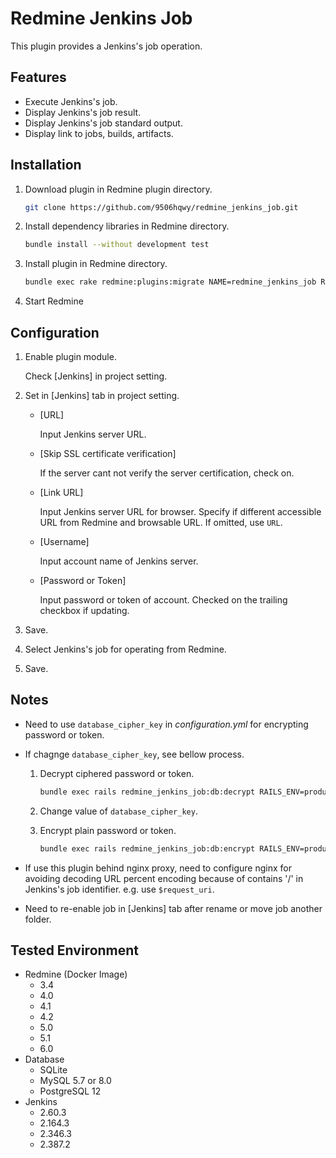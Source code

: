# Redmine Jenkins Job

This plugin provides a Jenkins's job operation.

## Features

- Execute Jenkins's job.
- Display Jenkins's job result.
- Display Jenkins's job standard output.
- Display link to jobs, builds, artifacts.

## Installation

1. Download plugin in Redmine plugin directory.
   ```sh
   git clone https://github.com/9506hqwy/redmine_jenkins_job.git
   ```
2. Install dependency libraries in Redmine directory.
   ```sh
   bundle install --without development test
   ```
3. Install plugin in Redmine directory.
   ```sh
   bundle exec rake redmine:plugins:migrate NAME=redmine_jenkins_job RAILS_ENV=production
   ```
4. Start Redmine

## Configuration

1. Enable plugin module.

   Check [Jenkins] in project setting.

2. Set in [Jenkins] tab in project setting.

   - [URL]

     Input Jenkins server URL.

   - [Skip SSL certificate verification]

     If the server cant not verify the server certification, check on.

   - [Link URL]

     Input Jenkins server URL for browser.
     Specify if different accessible URL from Redmine and browsable URL.
     If omitted, use `URL`.

   - [Username]

     Input account name of Jenkins server.

   - [Password or Token]

     Input password or token of account.
     Checked on the trailing checkbox if updating.

3. Save.

4. Select Jenkins's job for operating from Redmine.

5. Save.

## Notes

- Need to use `database_cipher_key` in *configuration.yml* for encrypting password or token.

- If chagnge `database_cipher_key`, see bellow process.

  1. Decrypt ciphered password or token.
     ```sh
     bundle exec rails redmine_jenkins_job:db:decrypt RAILS_ENV=production
     ```

  2. Change value of `database_cipher_key`.

  3. Encrypt plain password or token.
     ```sh
     bundle exec rails redmine_jenkins_job:db:encrypt RAILS_ENV=production
     ```

- If use this plugin behind nginx proxy, need to configure nginx for avoiding decoding URL percent encoding
  because of contains '/' in Jenkins's job identifier. e.g. use `$request_uri`.

- Need to re-enable job in [Jenkins] tab after rename or move job another folder.

## Tested Environment

* Redmine (Docker Image)
  * 3.4
  * 4.0
  * 4.1
  * 4.2
  * 5.0
  * 5.1
  * 6.0
* Database
  * SQLite
  * MySQL 5.7 or 8.0
  * PostgreSQL 12
* Jenkins
  * 2.60.3
  * 2.164.3
  * 2.346.3
  * 2.387.2
